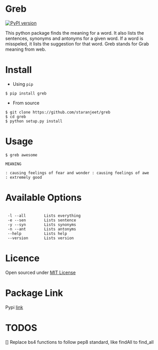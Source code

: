 Greb
=====
[![PyPI version](https://badge.fury.io/py/greb.svg)](https://badge.fury.io/py/greb)

This python package finds the meaning for a word. It also lists the sentences,
synonyms and antonyms for a given word. If a word is misspeled, it lists the suggestion 
for that word. Greb stands for Grab meaning from web.

Install
=======

* Using `pip`
```
$ pip install greb
```

* From source

```
$ git clone https://github.com/staranjeet/greb
$ cd greb
$ python setup.py install
```

Usage
=====

```
$ greb awesome

MEANING

: causing feelings of fear and wonder : causing feelings of awe
: extremely good

```

Available Options
=================

```

 -l --all        Lists everything
 -e --sen        Lists sentence
 -y --syn        Lists synonyms
 -n --ant        Lists antonyms
 --help 		 Lists help
 --version       Lists version

```

Licence
====
Open sourced under [MIT License](LICENSE.txt)

Package Link
============

Pypi [link](https://pypi.python.org/pypi/greb)

TODOS
======
[] Replace bs4 functions to follow pep8 standard, like findAll to find_all
